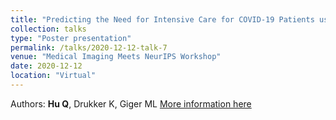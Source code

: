 ```yaml
---
title: "Predicting the Need for Intensive Care for COVID-19 Patients using Deep Learning on Chest Radiography"
collection: talks
type: "Poster presentation"
permalink: /talks/2020-12-12-talk-7
venue: "Medical Imaging Meets NeurIPS Workshop"
date: 2020-12-12
location: "Virtual"
---
```


Authors: <strong>Hu Q</strong>, Drukker K, Giger ML 
[More information here](https://slideslive.com/38942996/predicting-the-need-for-intensive-care-for-covid19-patients-using-deep-learning-on-chest-radiography)